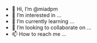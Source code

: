 - 👋 Hi, I’m @miadpm
- 👀 I’m interested in ...
- 🌱 I’m currently learning ...
- 💞️ I’m looking to collaborate on ...
- 📫 How to reach me ...

<!---
miadpm/miadpm is a ✨ special ✨ repository because its `README.md` (this file) appears on your GitHub profile.
You can click the Preview link to take a look at your changes.
--->
